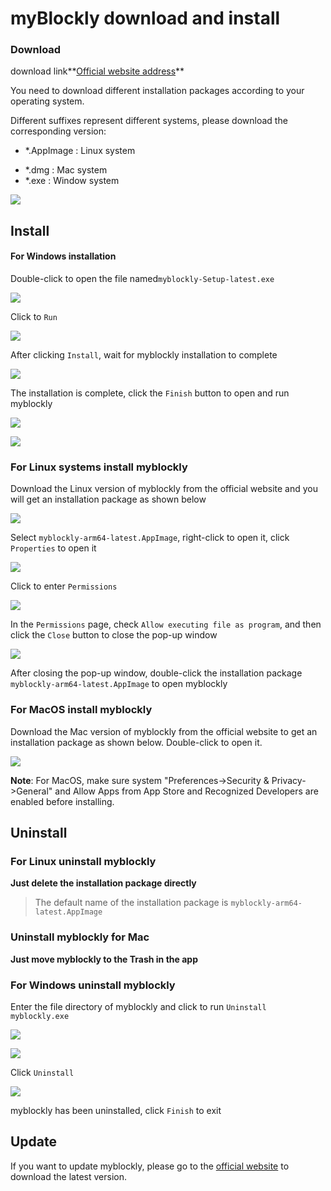 # myBlockly download and install

### Download

download link**[Official website address](https://www.elephantrobotics.com/en/downloads/)**

You need to download different installation packages according to your operating system.



Different suffixes represent different systems, please download the corresponding version:

- *.AppImage  : Linux system

* *.dmg : Mac system
* *.exe : Window system



![](.\img\download.png)



## Install

#### For Windows installation

Double-click to open the file named`myblockly-Setup-latest.exe`

![](.\img\install_1.png)

Click to `Run`

![](.\img\install_2.png)

After clicking `Install`, wait for myblockly installation to complete

![](.\img\install_3.png)



The installation is complete, click the `Finish` button to open and run myblockly

![](.\img\install_4.png)

![](.\img\install_5.png)







### For Linux systems install myblockly

Download the Linux version of myblockly from the official website and you will get an installation package as shown below

![](./img/appimage.png)





Select `myblockly-arm64-latest.AppImage`, right-click to open it, click `Properties` to open it

<img src="./img/appimage1.png"  />



Click to enter `Permissions`

<img src="./img/appimage2.png"  />



In the `Permissions` page, check `Allow executing file as program`, and then click the `Close` button to close the pop-up window

<img src="./img/appimage3.png"  />



After closing the pop-up window, double-click the installation package `myblockly-arm64-latest.AppImage` to open myblockly



### For MacOS install myblockly

Download the Mac version of myblockly from the official website to get an installation package as shown below. Double-click to open it.

![](C:/Users/Administrator/Desktop/320_pi_blockly/zh/img/mac.png)

**Note**: For MacOS, make sure system "Preferences->Security & Privacy->General" and Allow Apps from App Store and Recognized Developers are enabled before installing.







## Uninstall



### For Linux uninstall myblockly

**Just delete the installation package directly**

>The default name of the installation package is `myblockly-arm64-latest.AppImage`





### Uninstall myblockly for Mac

**Just move myblockly to the Trash in the app**





### For Windows uninstall myblockly

Enter the file directory of myblockly and click to run `Uninstall myblockly.exe`

<img src=".\img\uninstall.png"  />

![](.\img\uninstall_1.png)



Click `Uninstall`

![](.\img\uninstall_2.png)

myblockly has been uninstalled, click `Finish` to exit





## Update

If you want to update myblockly, please go to the [official website](https://www.elephantrobotics.com/en/downloads/) to download the latest version.



